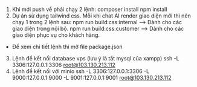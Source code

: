 1. Khi mới push về phải chạy 2 lệnh:
  composer install
  npm install
2. Dự án sử dụng tailwind css. Mỗi khi chat AI render giao diện mới thì nên chạy 1 trong 2 lệnh sau:
  npm run build:css:internal --> Dành cho các giao diện trong nội bộ.
  npm run build:css:customer --> Dành cho các giao diện phục vụ cho khách hàng.
  * Để xem chi tiết lệnh thì mở file package.json
3. Lệnh để kết nối database vps (lưu ý là tắt mysql của xampp)
  ssh -L 3306:127.0.0.1:3306 root@103.130.213.112
4. Lệnh để kết nối với minio
  ssh -L 3306:127.0.0.1:3306 -L 9000:127.0.0.1:9000 -L 9001:127.0.0.1:9001 root@103.130.213.112
